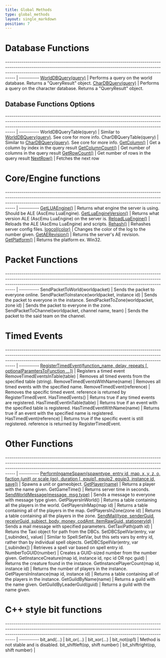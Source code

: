 ```yaml
---
title: Global Methods
type: global_methods
layout: single_markdown
position: 7
---
```


# Database Functions

----------------------------------------------------------------------------------------------------------------------------------------------------------------------------------------------------------------------------------------------- | ----------
[WorldDBQuery(query)](/Wiki/docs/standards_scripts/methods_lua/Global_Methods/Lua_DBQuery)                                                                                                                                                      | Performs a query on the world database. Returns a "QueryResult" object.
[CharDBQuery(query)](/Wiki/docs/standards_scripts/methods_lua/Global_Methods/Lua_DBQuery)                                                                                                                                                       | Performs a query on the character database. Returns a "QueryResult" object.


## Database Functions Options

----------------------------------------------------------------------------------------------------------------------------------------------------------------------------------------------------------------------------------------------- | ----------
WorldDBQueryTable(query)                                                                                                                                                                                                                        | Similar to [WorldDBQuery(query)](/Wiki/docs/standards_scripts/methods_lua/Global_Methods/Lua_DBQuery). See core for more info.
CharDBQueryTable(query)                                                                                                                                                                                                                         | Similar to [CharDBQuery(query)](/Wiki/docs/standards_scripts/methods_lua/Global_Methods/Lua_DBQuery). See core for more info.
[GetColumn()](/Wiki/docs/standards_scripts/methods_lua/Global_Methods/Lua_DBQuery)                                                                                                                                                              | Get a column by index in the query result
[GetColumnCount()](/Wiki/docs/standards_scripts/methods_lua/Global_Methods/Lua_DBQuery)                                                                                                                                                         | Get number of columns in the query result
[GetRowCount()](/Wiki/docs/standards_scripts/methods_lua/Global_Methods/Lua_DBQuery)                                                                                                                                                            | Get number of rows in the query result
[NextRow()](/Wiki/docs/standards_scripts/methods_lua/Global_Methods/Lua_DBQuery)                                                                                                                                                                | Fetches the next row


# Core/Engine functions

----------------------------------------------------------------------------------------------------------------------------------------------------------------------------------------------------------------------------------------------- | ----------
[GetLUAEngine()](/Wiki/docs/standards_scripts/methods_lua/Global_Methods/Lua_GetLuaEngine)                                                                                                                                                      | Returns what engine the server is using. Should be ALE (AscEmu LuaEngine).
[GetLuaEngineVersion()](/Wiki/docs/standards_scripts/methods_lua/Global_Methods/Lua_GetLuaEngineVersion)                                                                                                                                        | Returns what version ALE (AscEmu LuaEngine) on the server is.
[ReloadLuaEngine()](/Wiki/docs/standards_scripts/methods_lua/Global_Methods/Lua_ReloadLuaEngine)                                                                                                                                                | Reloads the ALE (AscEmu LuaEngine) and scripts.
[Rehash()](/Wiki/docs/standards_scripts/methods_lua/Global_Methods/Lua_Rehash)                                                                                                                                                                  | Rehashes server config files.
[logcol(color)](/Wiki/docs/standards_scripts/methods_lua/Global_Methods/Lua_logcol)                                                                                                                                                             | Changes the color of the log to the number given.
[GetAERevision()](/Wiki/docs/standards_scripts/methods_lua/Global_Methods/Lua_GetAERevision)                                                                                                                                                    | Returns the server's AE revision.
[GetPlatform()](/Wiki/docs/standards_scripts/methods_lua/Global_Methods/Lua_GetPlatform)                                                                                                                                                        | Returns the platform ex. Win32. 


# Packet Functions

----------------------------------------------------------------------------------------------------------------------------------------------------------------------------------------------------------------------------------------------- | ----------
SendPacketToWorld(worldpacket)                                                                                                                                                                                                                  | Sends the packet to everyone online. 
SendPacketToInstance(worldpacket, instance id)                                                                                                                                                                                                  | Sends the packet to everyone in the instance. 
SendPacketToZone(worldpacket, zone id)                                                                                                                                                                                                          | Sends the packet to everyone in the zone. 
SendPacketToChannel(worldpacket, channel name, team)                                                                                                                                                                                            | Sends the packet to the said team on the channel. 


# Timed Events

----------------------------------------------------------------------------------------------------------------------------------------------------------------------------------------------------------------------------------------------- | ----------
[RegisterTimedEvent(function_name, delay, repeats [, optionalParamtersToFunction ...])](/Wiki/docs/standards_scripts/methods_lua/Global_Methods/Lua_RegisterTimedEvent)                                                                         | Registers a timed event
RemoveTimedEventsInTable(table)                                                                                                                                                                                                                 | Removes all timed events from the specified table (string).
RemoveTimedEventsWithName(name)                                                                                                                                                                                                                 | Removes all timed events with the specified name.
RemoveTimedEvent(reference)                                                                                                                                                                                                                     | Removes the specific timed event. reference is returned by RegisterTimedEvent.
HasTimedEvents()                                                                                                                                                                                                                                | Returns true if any timed events are registered.
HasTimedEventInTable(table)                                                                                                                                                                                                                     | Returns true if an event with the specified table is registered.
HasTimedEventWithName(name)                                                                                                                                                                                                                     | Returns true if an event with the specified name is registered.
HasTimedEvent(reference)                                                                                                                                                                                                                        | Returns true if the specific event is still registered. reference is returned by RegisterTimedEvent.


# Other Functions

----------------------------------------------------------------------------------------------------------------------------------------------------------------------------------------------------------------------------------------------- | ----------
[PerformIngameSpawn(spawntype, entry id, map, x, y, z, o, faction (unit) or scale (go), duration [, equip1, equip2, equip3, instance id, save])](/Wiki/docs/standards_scripts/methods_lua/Global_Methods/Lua_PerformIngameSpawn)                | Spawns a unit or gameobject.
[GetPlayer(name)](/Wiki/docs/standards_scripts/methods_lua/Global_Methods/Lua_GetPlayer)                                                                                                                                                        | Returns a player with the name given.
GetGameTime()                                                                                                                                                                                                                                   | Returns server time in seconds. 
[SendWorldMessage(message, msg type)](/Wiki/docs/standards_scripts/methods_lua/Global_Methods/Lua_SendWorldMessage)                                                                                                                             | Sends a message to everyone with message type given.
GetPlayersInWorld()                                                                                                                                                                                                                             | Returns a table containing all the players in the world.
GetPlayersInMap(map id)                                                                                                                                                                                                                         | Returns a table containing all of the players in the map.
GetPlayersInZone(zone id)                                                                                                                                                                                                                       | Returns a table containing all the players in the zone.
[SendMail(type, senderGuid, receivrGuid, subject, body, money, codAmt, itemRawGuid, stationeryId)](/Wiki/docs/standards_scripts/methods_lua/Global_Methods/Lua_SendMail)                                                                        | Sends a mail message with specified parameters.
GetTaxiPath(path id)                                                                                                                                                                                                                            | Retuns the Taxi object for path from the DBCs.
SetDBCSpellVar(entry, var [,subindex], value)                                                                                                                                                                                                   | Similar to Spell:SetVar, but this sets vars by entry id, rather than by individual spell objects.
GetDBCSpellVar(entry, var [,subindex])                                                                                                                                                                                                          | Retrieves a spell var based on spell entry id.
NumberToGUID(number)                                                                                                                                                                                                                            | Creates a GUID-sized number from the number given. 
GetInstanceCreature(map id, instance id, npc id OR npc guid)                                                                                                                                                                                    | Returns the creature found in the instance. 
GetInstancePlayerCount(map id, instance id)                                                                                                                                                                                                     | Returns the number of players in the instance. 
GetPlayersInInstance(map id, instance id)                                                                                                                                                                                                       | Returns a table containing all of the players in the instance.
GetGuildByName(name)                                                                                                                                                                                                                            | Returns a guild with the name given.
GetGuildByLeaderGuid(guid)                                                                                                                                                                                                                      | Returns a guild with the name given.


# C++ style bit functions

----------------------------------------------------------------------------------------------------------------------------------------------------------------------------------------------------------------------------------------------- | ----------
bit_and(...)                                                                                                                                                                                                                                    |
bit_or(...)                                                                                                                                                                                                                                     |
bit_xor(...)                                                                                                                                                                                                                                    |
bit_not(op1)                                                                                                                                                                                                                                    | Method is not stable and is disabled.
bit_shiftleft(op, shift number)                                                                                                                                                                                                                 |
bit_shiftright(op, shift number)                                                                                                                                                                                                                |


